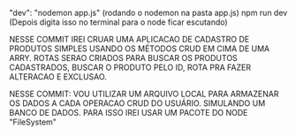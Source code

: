 "dev": "nodemon app.js" (rodando o nodemon na pasta app.js)
npm run dev (Depois digita isso no terminal para o node ficar escutando)

NESSE COMMIT IREI CRUAR UMA APLICACAO DE CADASTRO DE PRODUTOS SIMPLES USANDO OS MÉTODOS CRUD EM CIMA DE UMA ARRY. ROTAS SERAO CRIADOS PARA BUSCAR OS PRODUTOS CADASTRADOS, BUSCAR O PRODUTO PELO ID, ROTA PRA FAZER ALTERACAO E EXCLUSAO.

NESSE COMMIT: VOU UTILIZAR UM ARQUIVO LOCAL PARA ARMAZENAR OS DADOS A CADA OPERACAO CRUD DO USUÁRIO. SIMULANDO UM BANCO DE DADOS.
PARA ISSO IREI USAR UM PACOTE DO NODE "FileSystem"